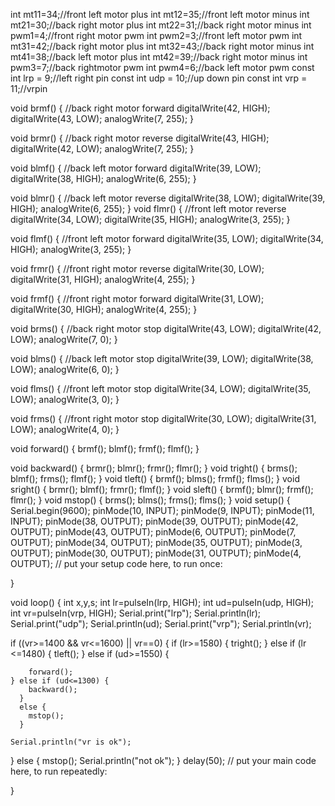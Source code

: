 
int mt11=34;//front left motor plus
int mt12=35;//front left motor minus
int mt21=30;//back right motor plus
int mt22=31;//back right motor minus
int pwm1=4;//front right motor pwm
int pwm2=3;//front left motor pwm
int mt31=42;//back right motor plus
int mt32=43;//back right motor minus
int mt41=38;//back left motor plus
int mt42=39;//back right motor minus
int pwm3=7;//back rightmotor pwm
int pwm4=6;//back left motor pwm
const int lrp = 9;//left right pin
const int udp = 10;//up down pin
const int vrp = 11;//vrpin

void brmf() {  //back right motor forward
  digitalWrite(42, HIGH);
  digitalWrite(43, LOW);
  analogWrite(7, 255);
}

void brmr() { //back right motor reverse
  digitalWrite(43, HIGH);
  digitalWrite(42, LOW);
  analogWrite(7, 255);
}

void blmf() { //back left motor forward
  digitalWrite(39, LOW);
  digitalWrite(38, HIGH);
  analogWrite(6, 255);
}

void blmr() { //back left motor reverse
  digitalWrite(38, LOW);
  digitalWrite(39, HIGH);
  analogWrite(6, 255);
}
void flmr() { //front left motor reverse
  digitalWrite(34, LOW);
  digitalWrite(35, HIGH);
  analogWrite(3, 255);
}

void flmf() { //front left motor forward
  digitalWrite(35, LOW);
  digitalWrite(34, HIGH);
  analogWrite(3, 255);
}

void frmr() { //front right motor reverse
  digitalWrite(30, LOW);
  digitalWrite(31, HIGH);
  analogWrite(4, 255);
}

void frmf() { //front right motor forward
  digitalWrite(31, LOW);
  digitalWrite(30, HIGH);
  analogWrite(4, 255);
}

void brms() { //back right motor stop
  digitalWrite(43, LOW);
  digitalWrite(42, LOW);
  analogWrite(7, 0);
}

void blms() { //back left motor stop
  digitalWrite(39, LOW);
  digitalWrite(38, LOW);
  analogWrite(6, 0);
}

void flms() { //front left motor stop
  digitalWrite(34, LOW);
  digitalWrite(35, LOW);
  analogWrite(3, 0);
}

void frms() { //front right motor stop
  digitalWrite(30, LOW);
  digitalWrite(31, LOW);
  analogWrite(4, 0);
}



void forward() {
  brmf();
  blmf();
  frmf();
  flmf();
}

void backward() {
  brmr();
  blmr();
  frmr();
  flmr();
}
void tright() {
  brms();
  blmf();
  frms();
  flmf();
}
void tleft() {
  brmf();
  blms();
  frmf();
  flms();
}
void sright() {
  brmr();
  blmf();
  frmr();
  flmf();
}
void sleft() {
  brmf();
  blmr();
  frmf();
  flmr();
}
void mstop() {
  brms();
  blms();
  frms();
  flms();
}
void setup() {
  Serial.begin(9600);
  pinMode(10, INPUT);
  pinMode(9, INPUT);
  pinMode(11, INPUT);
  pinMode(38, OUTPUT);
  pinMode(39, OUTPUT);
  pinMode(42, OUTPUT);
  pinMode(43, OUTPUT);
  pinMode(6, OUTPUT);
  pinMode(7, OUTPUT);
  pinMode(34, OUTPUT);
  pinMode(35, OUTPUT);
  pinMode(3, OUTPUT);
  pinMode(30, OUTPUT);
  pinMode(31, OUTPUT);
  pinMode(4, OUTPUT);
  // put your setup code here, to run once:

}

void loop() {
int x,y,s;
  int lr=pulseIn(lrp, HIGH);
  int ud=pulseIn(udp, HIGH);
  int vr=pulseIn(vrp, HIGH);
  Serial.print("lrp");
  Serial.println(lr);
  Serial.print("udp");
  Serial.println(ud);
  Serial.print("vrp");
  Serial.println(vr);

  if ((vr>=1400 && vr<=1600) || vr==0) {
      if (lr>=1580) {
          tright();
      } else if (lr <=1480) {
          tleft();
      }
     else if (ud>=1550) {
        
        forward();
    } else if (ud<=1300) {
        backward();
      } 
      else {
        mstop();
      }
    
    Serial.println("vr is ok");
  } else {
    mstop();
    Serial.println("not ok");
  }
  delay(50);
 // put your main code here, to run repeatedly:

}
